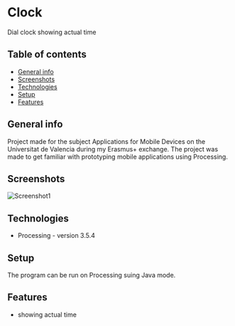 # Clock
Dial clock showing actual time

## Table of contents
* [General info](#general-info)
* [Screenshots](#screenshots)
* [Technologies](#technologies)
* [Setup](#setup)
* [Features](#features)

## General info
Project made for the subject Applications for Mobile Devices on the Universitat de Valencia during my Erasmus+ exchange. The project was made to get familiar with prototyping mobile applications using Processing.

## Screenshots
![Screenshot1](https://imgur.com/a/3kgbOwf)

## Technologies
* Processing - version 3.5.4

## Setup
The program can be run on Processing suing Java mode.

## Features
* showing actual time


